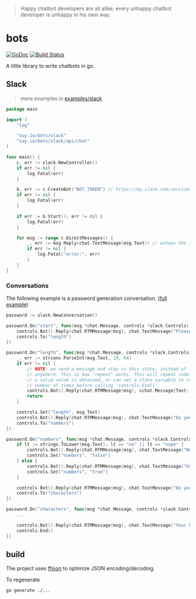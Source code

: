 > Happy chatbot developers are all alike; every unhappy chatbot developer is unhappy in his own way.

# bots

[![GoDoc](https://godoc.org/suy.io/bots?status.svg)](https://godoc.org/suy.io/bots) [![Build Status](https://travis-ci.org/suyash/bots.svg?branch=master)](https://travis-ci.org/suyash/bots)

A little library to write chatbots in go.

## Slack

> more examples in [examples/slack](examples/slack)

```go
package main

import (
	"log"

	"suy.io/bots/slack"
	"suy.io/bots/slack/api/chat"
)

func main() {
	c, err := slack.NewController()
	if err != nil {
		log.Fatal(err)
	}

	b, err := c.CreateBot("BOT_TOKEN") // https://my.slack.com/services/new/bot
	if err != nil {
		log.Fatal(err)
	}

	if err := b.Start(); err != nil {
		log.Fatal(err)
	}

	for msg := range c.DirectMessages() {
		_, err := msg.Reply(chat.TextMessage(msg.Text)) // echoes the same message back
		if err != nil {
			log.Fatal("error:", err)
		}
	}
}
```

### Conversations

The following example is a password generation conversation. ([full example](examples/slack/conversations/main.go))

```go
password := slack.NewConversation()

password.On("start", func(msg *chat.Message, controls *slack.Controls) {
	controls.Bot().Reply(chat.RTMMessage(msg), chat.TextMessage("Please specify a length"))
	controls.To("length")
})

password.On("length", func(msg *chat.Message, controls *slack.Controls) {
	_, err := strconv.ParseInt(msg.Text, 10, 64)
	if err != nil {
		// NOTE: we send a message and stay in this state, instead of transitioning
		// anywhere. This is how "repeat" works. This will repeat indefinitely until
		// a valid value is obtained, or can set a state variable to repeat a fixed
		// number of times before calling 'controls.End()'.
		controls.Bot().Reply(chat.RTMMessage(msg), &chat.Message{Text: "Invalid Value, Please try again"})
		return
	}

	controls.Set("length", msg.Text)
	controls.Bot().Reply(chat.RTMMessage(msg), chat.TextMessage("Do you want numbers"))
	controls.To("numbers")
})

password.On("numbers", func(msg *chat.Message, controls *slack.Controls) {
	if lt := strings.ToLower(msg.Text); lt == "no" || lt == "nope" {
		controls.Bot().Reply(chat.RTMMessage(msg), chat.TextMessage("Not Using Numbers"))
		controls.Set("numbers", "false")
	} else {
		controls.Bot().Reply(chat.RTMMessage(msg), chat.TextMessage("Using Numbers"))
		controls.Set("numbers", "true")
	}

	controls.Bot().Reply(chat.RTMMessage(msg), chat.TextMessage("Do you want special characters"))
	controls.To("characters")
})

password.On("characters", func(msg *chat.Message, controls *slack.Controls) {
	...

	controls.Bot().Reply(chat.RTMMessage(msg), chat.TextMessage("Your Password is '"+ans+"'"))
	controls.End()
})
```

## build

The project uses [ffjson](https://github.com/pquerna/ffjson) to optimize JSON encoding/decoding.

To regenerate

```
go generate ./...
```
